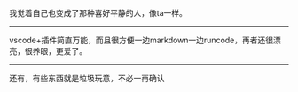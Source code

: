 我觉着自己也变成了那种喜好平静的人，像ta一样。


---


vscode+插件简直万能，而且很方便一边markdown一边runcode，再者还很漂亮，很养眼，更爱了。

---

还有，有些东西就是垃圾玩意，不必一再确认
